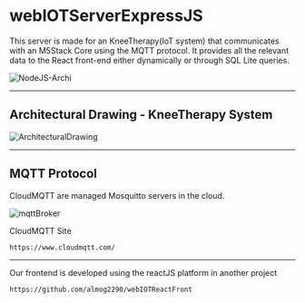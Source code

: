 # webIOTServerExpressJS

This server is made for an KneeTherapy(IoT system) that communicates with an M5Stack Core using the MQTT protocol. 
It provides all the relevant data to the React front-end either dynamically or through SQL Lite queries.

![NodeJS-Archi](https://github.com/almog2290/WebIOT-Trainer-Coolify/assets/25738160/2053f1bd-37dc-426a-b86f-ff9ad7487068)


---
## Architectural Drawing - KneeTherapy System

![ArchitecturalDrawing](https://github.com/almog2290/WebIOT-Trainer-Coolify/assets/25738160/37253e30-b4c9-4300-a8b3-09996cb2a86b)

---
## MQTT Protocol
CloudMQTT are managed Mosquitto servers in the cloud. 

![mqttBroker](https://github.com/almog2290/WebIOT-Trainer-Coolify/assets/25738160/db5f4f81-bfcb-40e4-b535-f9dabe4974c1)


CloudMQTT Site 
```markdown
https://www.cloudmqtt.com/
```

---
Our frontend is developed using the reactJS platform in another project
```markdown
https://github.com/almog2290/webIOTReactFront
```

